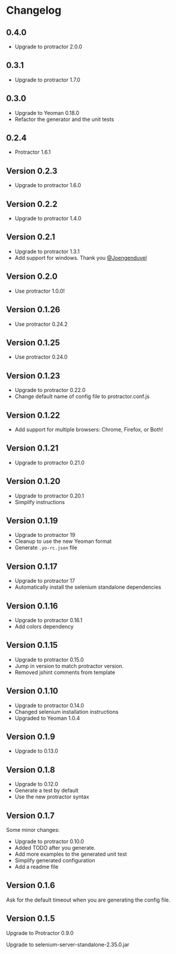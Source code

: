 # Changelog

## 0.4.0

* Upgrade to protractor 2.0.0

## 0.3.1

* Upgrade to protractor 1.7.0

## 0.3.0

* Upgrade to Yeoman 0.18.0
* Refactor the generator and the unit tests

## 0.2.4

* Protractor 1.6.1

## Version 0.2.3

* Upgrade to protractor 1.6.0

## Version 0.2.2

* Upgrade to protractor 1.4.0

## Version 0.2.1

* Upgrade to protractor 1.3.1
* Add support for windows. Thank you [@Joengenduvel](https://github.com/Joengenduvel)

## Version 0.2.0

* Use protractor 1.0.0!

## Version 0.1.26

* Use protractor 0.24.2

## Version 0.1.25

* Use protractor 0.24.0

## Version 0.1.23

* Upgrade to protractor 0.22.0
* Change default name of config file to protractor.conf.js

## Version 0.1.22

* Add support for multiple browsers: Chrome, Firefox, or Both!

## Version 0.1.21

* Upgrade to protractor 0.21.0

## Version 0.1.20

* Upgrade to protractor 0.20.1
* Simplify instructions

## Version 0.1.19

* Upgrade to protractor 19
* Cleanup to use the new Yeoman format
* Generate `.yo-rc.json` file

## Version 0.1.17

* Upgrade to protractor 17
* Automatically install the selenium standalone dependencies

## Version 0.1.16

* Upgrade to protractor 0.16.1
* Add colors dependency

## Version 0.1.15

* Upgrade to protractor 0.15.0
* Jump in version to match protractor version.
* Removed jshint comments from template

## Version 0.1.10

* Upgrade to protractor 0.14.0
* Changed selenium installation instructions
* Upgraded to Yeoman 1.0.4

## Version 0.1.9

* Upgrade to 0.13.0

## Version 0.1.8

* Upgrade to 0.12.0
* Generate a test by default
* Use the new protractor syntax

## Version 0.1.7

Some minor changes:
* Upgrade to protractor 0.10.0
* Added TODO after you generate.
* Add more examples to the generated unit test
* Simplify generated configuration
* Add a readme file

## Version 0.1.6

Ask for the default timeout when you are generating the config file.

## Version 0.1.5

Upgrade to Protractor 0.9.0

Upgrade to selenium-server-standalone-2.35.0.jar
